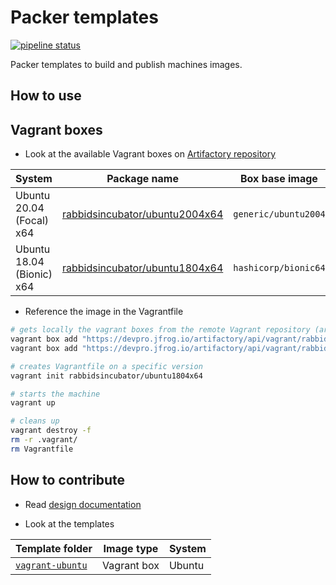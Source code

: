 # Packer templates

[![pipeline status](https://gitlab.com/rabbids-incubator/packer-templates/badges/main/pipeline.svg)](https://gitlab.com/rabbids-incubator/packer-templates/-/commits/main)

Packer templates to build and publish machines images.

## How to use

## Vagrant boxes

* Look at the available Vagrant boxes on [Artifactory repository](https://devpro.jfrog.io/ui/repos/tree/General/rabbidsincubator-vagrant)

System | Package name | Box base image
------ | ------------ | --------------
Ubuntu 20.04 (Focal) x64 | [rabbidsincubator/ubuntu2004x64](https://devpro.jfrog.io/ui/packages/vagrant:%2F%2Frabbidsincubator%2Fubuntu2004x64?type=packages) | `generic/ubuntu2004`
Ubuntu 18.04 (Bionic) x64 | [rabbidsincubator/ubuntu1804x64](https://devpro.jfrog.io/ui/packages/vagrant:%2F%2Frabbidsincubator%2Fubuntu1804x64?type=packages) | `hashicorp/bionic64`

* Reference the image in the Vagrantfile

```bash
# gets locally the vagrant boxes from the remote Vagrant repository (artifactory)
vagrant box add "https://devpro.jfrog.io/artifactory/api/vagrant/rabbidsincubator-vagrant/rabbidsincubator%2Fubuntu2004x64"
vagrant box add "https://devpro.jfrog.io/artifactory/api/vagrant/rabbidsincubator-vagrant/rabbidsincubator%2Fubuntu1804x64"

# creates Vagrantfile on a specific version
vagrant init rabbidsincubator/ubuntu1804x64

# starts the machine
vagrant up

# cleans up
vagrant destroy -f
rm -r .vagrant/
rm Vagrantfile
```

## How to contribute

* Read [design documentation](./docs/design.md)

* Look at the templates

Template folder | Image type | System
--------------- | ---------- | ------
[`vagrant-ubuntu`](./vagrant-ubuntu/README.md) | Vagrant box | Ubuntu

